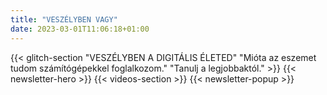 ```yaml
---
title: "VESZÉLYBEN VAGY"
date: 2023-03-01T11:06:18+01:00
---
```

{{< glitch-section "VESZÉLYBEN A DIGITÁLIS ÉLETED" "Mióta az eszemet tudom számítógépekkel foglalkozom." "Tanulj a legjobbaktól." >}}
{{< newsletter-hero >}}
{{< videos-section >}}
{{< newsletter-popup >}}
